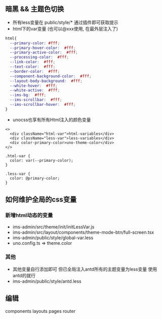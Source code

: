 ## 暗黑 && 主题色切换

- 所有less变量在 public/style/* 通过插件即可获取提示
- html下的var变量 (也可以@xxx使用, 在最外层注入了)
```css 
html{
  --primary-color: #fff;
  --primary-hover-color:  #fff;
  --primary-active-color:  #fff;
  --processing-color:  #fff;
  --link-color:  #fff;
  --text-color:  #fff;
  --border-color:  #fff;
  --component-background-color:  #fff;
  --layout-body-background:  #fff;
  --white-hover:  #fff;
  --white-active:  #fff;
  --ims-bg:  #fff;
  --ims-scrollbar:  #fff;
  --ims-scrollbar-hover:  #fff;
}
```
- unocss也享有所有Html注入的颜色变量

```tsx 
<>
  <div className="html-var">html-variables</div>
  <div className="less-var">less-variables</div>
  <div color-primary-color>uno-theme-color</div>
</>
```

```less 
.html-var {
  color: var(--primary-color);
}

.less-var {
  color: @primary-color;
}
```

## 如何维护全局的css变量

### 新增html动态的变量
- ims-admin/src/theme/init/initLessVar.js
- ims-admin/src/layout/components/theme-mode-btn/full-screen.tsx
- ims-admin/public/style/global-var.less
- uno.config.ts => theme.color

### 其他
- 其他变量自行添加即可 但已全局注入antd所有的主题变量为less变量 使用antd的就行
- ims-admin/public/style/antd.less

## 编辑
components
layouts
pages
router
